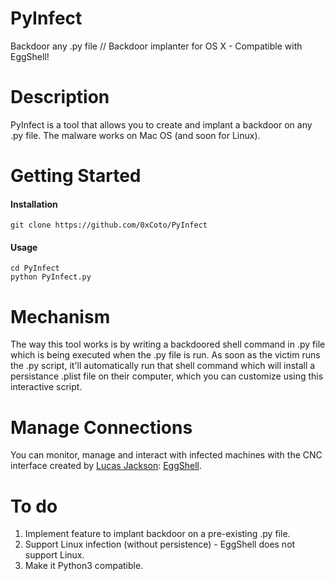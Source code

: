 # PyInfect
Backdoor any .py file // Backdoor implanter for OS X - Compatible with EggShell!

# Description
PyInfect is a tool that allows you to create and implant a backdoor on any .py file. The malware works on Mac OS (and soon for Linux).

# Getting Started
#### Installation
`git clone https://github.com/0xCoto/PyInfect`

#### Usage

```
cd PyInfect
python PyInfect.py
```

# Mechanism
The way this tool works is by writing a backdoored shell command in .py file which is being executed when the .py file is run. As soon as the victim runs the .py script, it'll automatically run that shell command which will install a persistance .plist file on their computer, which you can customize using this interactive script.

# Manage Connections
You can monitor, manage and interact with infected machines with the CNC interface created by [Lucas Jackson](https://github.com/neoneggplant/): [EggShell](https://github.com/neoneggplant/EggShell).

# To do
1. Implement feature to implant backdoor on a pre-existing .py file.
2. Support Linux infection (without persistence) - EggShell does not support Linux.
3. Make it Python3 compatible.
